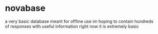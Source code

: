 # novabase
a very basic database meant for offline use im hoping to contain hundreds of responses with useful information right now it is extremely basic
